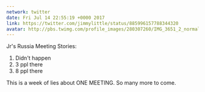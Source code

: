 ```yaml
---
network: twitter
date: Fri Jul 14 22:55:19 +0000 2017
link: https://twitter.com/jimmylittle/status/885996157788344320
avatar: http://pbs.twimg.com/profile_images/280307260/IMG_3651_2_normal.jpg
---
```


Jr's Russia Meeting Stories:
1. Didn't happen
2. 3 ppl there
3. 8 ppl there

This is a week of lies about ONE MEETING. So many more to come.
